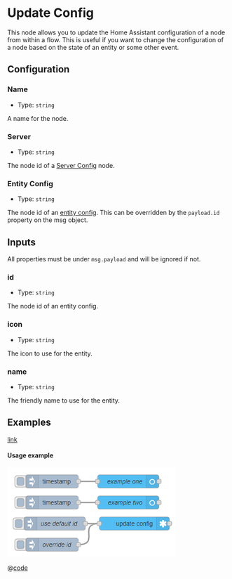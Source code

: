 # Update Config

This node allows you to update the Home Assistant configuration of a node from within a flow. This is useful if you want to change the configuration of a node based on the state of an entity or some other event.

## Configuration

### Name

- Type: `string`

A name for the node.

### Server

- Type: `string`

The node id of a [Server Config](/node/config-server.md) node.

### Entity Config

- Type: `string`

The node id of an [entity config](/node/entity-config.md). This can be overridden by the `payload.id` property on the msg object.

## Inputs

All properties must be under `msg.payload` and will be ignored if not.

### id

- Type: `string`

The node id of an entity config.

### icon

- Type: `string`

The icon to use for the entity.

### name

- Type: `string`

The friendly name to use for the entity.

## Examples

<InfoPanelOnly>

[link](https://zachowj.github.io/node-red-contrib-home-assistant-websocket/node/update-config.html#examples)

</InfoPanelOnly>

<DocsOnly>

#### Usage example

![screenshot](./images/update_config_use01.png)

@[code](@examples/node/update-config/use01.json)

</DocsOnly>
